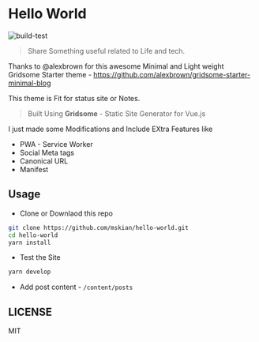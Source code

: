 # Hello World

![build-test](https://github.com/mskian/hello-world/workflows/build-test/badge.svg)  

> Share Something useful related to Life and tech.

Thanks to @alexbrown for this awesome Minimal and Light weight Gridsome Starter theme - <https://github.com/alexbrown/gridsome-starter-minimal-blog>

This theme is Fit for status site or Notes.

> Built Using **Gridsome** - Static Site Generator for Vue.js

I just made some Modifications and Include EXtra Features like

- PWA - Service Worker
- Social Meta tags
- Canonical URL
- Manifest

## Usage

- Clone or Downlaod this repo

```sh
git clone https://github.com/mskian/hello-world.git
cd hello-world
yarn install
```

- Test the Site

```sh
yarn develop
```

- Add post content - `/content/posts`

## LICENSE

MIT

